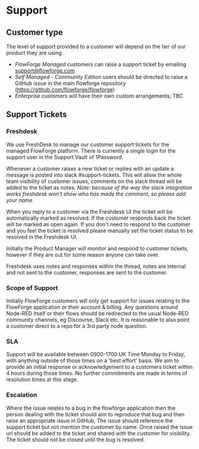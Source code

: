 # Support

## Customer type
The level of support provided to a customer will depend on the tier of our product they are using:

- *FlowForge Managed* customers can raise a support ticket by emailing support@flowforge.com
- *Self Managed - Community Edition* users should be directed to raise a GitHub issue in the main flowforge repository (https://github.com/flowforge/flowforge) 
- *Enterprise* customers will have their own custom arrangements, TBC

## Support Tickets

### Freshdesk
We use FreshDesk to manage our customer support tickets for the managed FlowForge platform.
There is currently a single login for the support user in the Support Vault of 1Password.

Whenever a customer raises a new ticket or replies with an update a message is posted into slack #support-tickets.
This will allow the whole team visibility of customer issues, comments on the slack thread will be added to the ticket as notes. _Note: because of the way the slack integration works freshdesk won't show who has made the comment, so please add your name_

When you reply to a customer via the Freshdesk UI the ticket will be automatically marked as resolved. If the customer responds back the ticket will be marked as open again. If you don't need to respond to the customer and you feel the ticket is resolved please manually set the ticket status to be resolved in the Freshdesk UI.

Initially the Product Manager will monitor and respond to customer tickets, however if they are out for some reason anyone can take over.

Freshdesk uses notes and responses within the thread, notes are internal and not sent to the customer, responses are sent to the customer.


### Scope of Support

Initially FlowForge customers will only get support for issues relating to the
FlowForge application or their account & billing. Any questions around Node-RED
itself or their flows should be redirected to the usual Node-RED community
channels, eg Discourse, Slack etc. It is reasonable to also point a customer 
direct to a repo for a 3rd party node question.

### SLA

Support will be available between 0900-1700 UK Time Monday to Friday, with anything outside of those times on a 'best effort' basis. We aim to provide an initial response or acknowledgement to a customers ticket within 4 hours during those times. No further commitments are made in terms of resolution times at this stage.

### Escalation

Where the issue relates to a bug in the flowforge application then the person dealing with the ticket should aim to reproduce that bug and then raise an appropriate issue in GitHub, The issue should reference the support ticket but not mention the customer by name. Once raised the issue url should be added to the ticket and shared with the customer for visibility. The ticket should not be closed until the bug is resolved.

